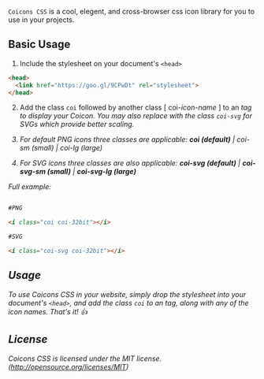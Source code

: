 `Coicons CSS` is a cool, elegent, and cross-browser css icon library for you to use in your projects.

## Basic Usage

1. Include the stylesheet on your document's `<head>`


```html
<head>
  <link href="https://goo.gl/9CPwDt" rel="stylesheet">
</head>
```



2. Add the class `coi` followed by another class [ coi-*icon-name* ] to an <i> tag to display your Coicon. You may also replace with the class `coi-svg` for SVGs which provide better scaling.

3. For default PNG icons three classes are applicable:
   **_coi (default)_** | coi-sm (small) | coi-lg  (large)

4. For SVG icons three classes are also applicable:
   **_coi-svg (default)_** | **_coi-svg-sm (small)_** | **_coi-svg-lg  (large)_**


Full example:

```html

#PNG

<i class="coi coi-32bit"></i>

#SVG

<i class="coi-svg coi-32bit"></i>

```

## Usage

To use Coicons CSS in your website, simply drop the stylesheet into your document's `<head>`, and add the class `coi` to an <i> tag, along with any of the icon names. That's it! :+1:


## License

Coicons CSS is licensed under the MIT license. (http://opensource.org/licenses/MIT)
